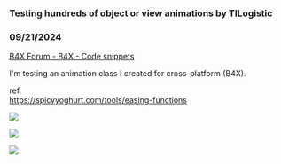 ###  Testing hundreds of object or view animations by TILogistic
### 09/21/2024
[B4X Forum - B4X - Code snippets](https://www.b4x.com/android/forum/threads/163222/)

I'm testing an animation class I created for cross-platform (B4X).  
  
ref.  
<https://spicyyoghurt.com/tools/easing-functions>  
  
![](https://www.b4x.com/android/forum/attachments/157181)  
  
![](https://www.b4x.com/android/forum/attachments/157182)  
  
![](https://www.b4x.com/android/forum/attachments/157185)